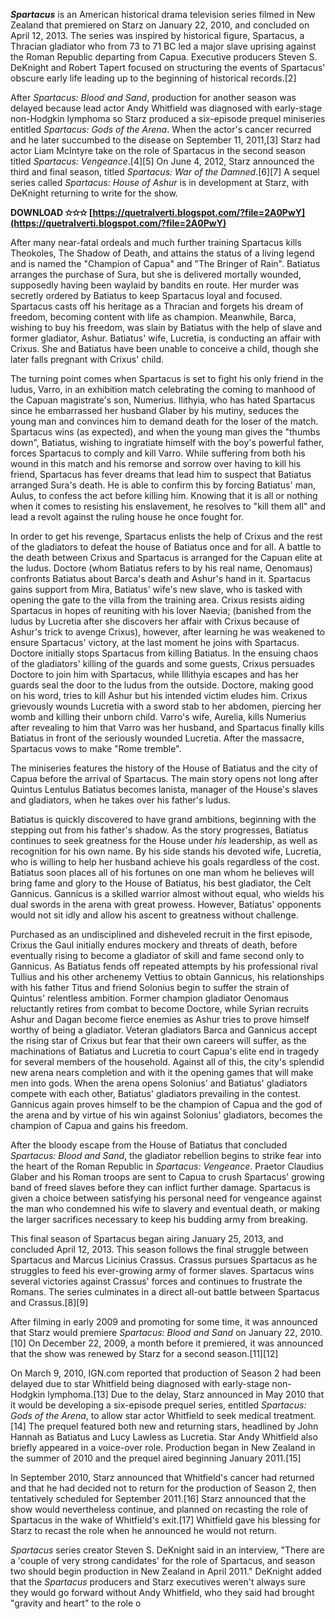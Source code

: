 ***Spartacus*** is an American historical drama television series filmed in New Zealand that premiered on Starz on January 22, 2010, and concluded on April 12, 2013. The series was inspired by historical figure, Spartacus, a Thracian gladiator who from 73 to 71 BC led a major slave uprising against the Roman Republic departing from Capua. Executive producers Steven S. DeKnight and Robert Tapert focused on structuring the events of Spartacus' obscure early life leading up to the beginning of historical records.[2]
 
After *Spartacus: Blood and Sand*, production for another season was delayed because lead actor Andy Whitfield was diagnosed with early-stage non-Hodgkin lymphoma so Starz produced a six-episode prequel miniseries entitled *Spartacus: Gods of the Arena*. When the actor's cancer recurred and he later succumbed to the disease on September 11, 2011,[3] Starz had actor Liam McIntyre take on the role of Spartacus in the second season titled *Spartacus: Vengeance*.[4][5] On June 4, 2012, Starz announced the third and final season, titled *Spartacus: War of the Damned*.[6][7] A sequel series called *Spartacus: House of Ashur* is in development at Starz, with DeKnight returning to write for the show.
 
**DOWNLOAD ✫✫✫ [https://quetralverti.blogspot.com/?file=2A0PwY](https://quetralverti.blogspot.com/?file=2A0PwY)**


 
After many near-fatal ordeals and much further training Spartacus kills Theokoles, The Shadow of Death, and attains the status of a living legend and is named the "Champion of Capua" and "The Bringer of Rain". Batiatus arranges the purchase of Sura, but she is delivered mortally wounded, supposedly having been waylaid by bandits en route. Her murder was secretly ordered by Batiatus to keep Spartacus loyal and focused. Spartacus casts off his heritage as a Thracian and forgets his dream of freedom, becoming content with life as champion. Meanwhile, Barca, wishing to buy his freedom, was slain by Batiatus with the help of slave and former gladiator, Ashur. Batiatus' wife, Lucretia, is conducting an affair with Crixus. She and Batiatus have been unable to conceive a child, though she later falls pregnant with Crixus' child.
 
The turning point comes when Spartacus is set to fight his only friend in the ludus, Varro, in an exhibition match celebrating the coming to manhood of the Capuan magistrate's son, Numerius. Ilithyia, who has hated Spartacus since he embarrassed her husband Glaber by his mutiny, seduces the young man and convinces him to demand death for the loser of the match. Spartacus wins (as expected), and when the young man gives the "thumbs down", Batiatus, wishing to ingratiate himself with the boy's powerful father, forces Spartacus to comply and kill Varro. While suffering from both his wound in this match and his remorse and sorrow over having to kill his friend, Spartacus has fever dreams that lead him to suspect that Batiatus arranged Sura's death. He is able to confirm this by forcing Batiatus' man, Aulus, to confess the act before killing him. Knowing that it is all or nothing when it comes to resisting his enslavement, he resolves to "kill them all" and lead a revolt against the ruling house he once fought for.
 
In order to get his revenge, Spartacus enlists the help of Crixus and the rest of the gladiators to defeat the house of Batiatus once and for all. A battle to the death between Crixus and Spartacus is arranged for the Capuan elite at the ludus. Doctore (whom Batiatus refers to by his real name, Oenomaus) confronts Batiatus about Barca's death and Ashur's hand in it. Spartacus gains support from Mira, Batiatus' wife's new slave, who is tasked with opening the gate to the villa from the training area. Crixus resists aiding Spartacus in hopes of reuniting with his lover Naevia; (banished from the ludus by Lucretia after she discovers her affair with Crixus because of Ashur's trick to avenge Crixus), however, after learning he was weakened to ensure Spartacus' victory, at the last moment he joins with Spartacus. Doctore initially stops Spartacus from killing Batiatus. In the ensuing chaos of the gladiators' killing of the guards and some guests, Crixus persuades Doctore to join him with Spartacus, while Illithyia escapes and has her guards seal the door to the ludus from the outside. Doctore, making good on his word, tries to kill Ashur but his intended victim eludes him. Crixus grievously wounds Lucretia with a sword stab to her abdomen, piercing her womb and killing their unborn child. Varro's wife, Aurelia, kills Numerius after revealing to him that Varro was her husband, and Spartacus finally kills Batiatus in front of the seriously wounded Lucretia. After the massacre, Spartacus vows to make "Rome tremble".
 
The miniseries features the history of the House of Batiatus and the city of Capua before the arrival of Spartacus. The main story opens not long after Quintus Lentulus Batiatus becomes lanista, manager of the House's slaves and gladiators, when he takes over his father's ludus.
 
Batiatus is quickly discovered to have grand ambitions, beginning with the stepping out from his father's shadow. As the story progresses, Batiatus continues to seek greatness for the House under *his* leadership, as well as recognition for his own name. By his side stands his devoted wife, Lucretia, who is willing to help her husband achieve his goals regardless of the cost. Batiatus soon places all of his fortunes on one man whom he believes will bring fame and glory to the House of Batiatus, his best gladiator, the Celt Gannicus. Gannicus is a skilled warrior almost without equal, who wields his dual swords in the arena with great prowess. However, Batiatus' opponents would not sit idly and allow his ascent to greatness without challenge.

Purchased as an undisciplined and disheveled recruit in the first episode, Crixus the Gaul initially endures mockery and threats of death, before eventually rising to become a gladiator of skill and fame second only to Gannicus. As Batiatus fends off repeated attempts by his professional rival Tullius and his other archenemy Vettius to obtain Gannicus, his relationships with his father Titus and friend Solonius begin to suffer the strain of Quintus' relentless ambition. Former champion gladiator Oenomaus reluctantly retires from combat to become Doctore, while Syrian recruits Ashur and Dagan become fierce enemies as Ashur tries to prove himself worthy of being a gladiator. Veteran gladiators Barca and Gannicus accept the rising star of Crixus but fear that their own careers will suffer, as the machinations of Batiatus and Lucretia to court Capua's elite end in tragedy for several members of the household. Against all of this, the city's splendid new arena nears completion and with it the opening games that will make men into gods. When the arena opens Solonius' and Batiatus' gladiators compete with each other, Batiatus' gladiators prevailing in the contest. Gannicus again proves himself to be the champion of Capua and the god of the arena and by virtue of his win against Solonius' gladiators, becomes the champion of Capua and gains his freedom.
 
After the bloody escape from the House of Batiatus that concluded *Spartacus: Blood and Sand*, the gladiator rebellion begins to strike fear into the heart of the Roman Republic in *Spartacus: Vengeance*. Praetor Claudius Glaber and his Roman troops are sent to Capua to crush Spartacus' growing band of freed slaves before they can inflict further damage. Spartacus is given a choice between satisfying his personal need for vengeance against the man who condemned his wife to slavery and eventual death, or making the larger sacrifices necessary to keep his budding army from breaking.
 
This final season of Spartacus began airing January 25, 2013, and concluded April 12, 2013. This season follows the final struggle between Spartacus and Marcus Licinius Crassus. Crassus pursues Spartacus as he struggles to feed his ever-growing army of former slaves. Spartacus wins several victories against Crassus' forces and continues to frustrate the Romans. The series culminates in a direct all-out battle between Spartacus and Crassus.[8][9]
 
After filming in early 2009 and promoting for some time, it was announced that Starz would premiere *Spartacus: Blood and Sand* on January 22, 2010.[10] On December 22, 2009, a month before it premiered, it was announced that the show was renewed by Starz for a second season.[11][12]
 
On March 9, 2010, IGN.com reported that production of Season 2 had been delayed due to star Whitfield being diagnosed with early-stage non-Hodgkin lymphoma.[13] Due to the delay, Starz announced in May 2010 that it would be developing a six-episode prequel series, entitled *Spartacus: Gods of the Arena*, to allow star actor Whitfield to seek medical treatment.[14] The prequel featured both new and returning stars, headlined by John Hannah as Batiatus and Lucy Lawless as Lucretia. Star Andy Whitfield also briefly appeared in a voice-over role. Production began in New Zealand in the summer of 2010 and the prequel aired beginning January 2011.[15]
 
In September 2010, Starz announced that Whitfield's cancer had returned and that he had decided not to return for the production of Season 2, then tentatively scheduled for September 2011.[16] Starz announced that the show would nevertheless continue, and planned on recasting the role of Spartacus in the wake of Whitfield's exit.[17] Whitfield gave his blessing for Starz to recast the role when he announced he would not return.
 
*Spartacus* series creator Steven S. DeKnight said in an interview, "There are a 'couple of very strong candidates' for the role of Spartacus, and season two should begin production in New Zealand in April 2011." DeKnight added that the *Spartacus* producers and Starz executives weren't always sure they would go forward without Andy Whitfield, who they said had brought "gravity and heart" to the role o